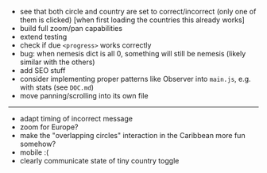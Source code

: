 * see that both circle and country are set to correct/incorrect (only one of them is clicked) [when first loading the countries this already works]
* build full zoom/pan capabilities
* extend testing
* check if due `<progress>` works correctly
* bug: when nemesis dict is all 0, something will still be nemesis (likely similar with the others)
* add SEO stuff
* consider implementing proper patterns like Observer into `main.js`, e.g. with stats (see `DOC.md`)
* move panning/scrolling into its own file

---

* adapt timing of incorrect message
* zoom for Europe?
* make the "overlapping circles" interaction in the Caribbean more fun somehow?
* mobile :(
* clearly communicate state of tiny country toggle